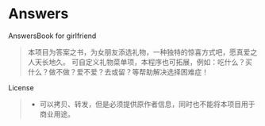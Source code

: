 # Answers
AnswersBook for girlfriend

> 本项目为答案之书，为女朋友添选礼物，一种独特的惊喜方式吧，愿真爱之人天长地久。
> 可自定义礼物菜单项，本程序也可拓展，例如：吃什么？买什么？做不做？爱不爱？去或留？等帮助解决选择困难症！

License
> * 可以拷贝、转发，但是必须提供原作者信息，同时也不能将本项目用于商业用途。
